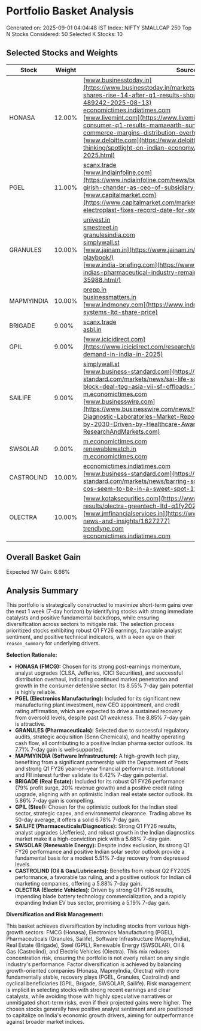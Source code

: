# Portfolio Basket Analysis
Generated on: 2025-09-01 04:04:48 IST
Index: NIFTY SMALLCAP 250
Top N Stocks Considered: 50
Selected K Stocks: 10

## Selected Stocks and Weights

| Stock | Weight | Sources |
|-------|--------|---------|
| HONASA | 12.00% | [www.businesstoday.in](https://www.businesstoday.in/markets/stocks/story/honasa-consumer-shares-rise-14-after-q1-results-should-you-buy-sell-or-hold-489242-2025-08-13)<br>[economictimes.indiatimes.com](https://economictimes.indiatimes.com/honasa-consumer-ltd/stocksupdate/companyid-2023293.cms)<br>[www.livemint.com](https://www.livemint.com/companies/honasa-consumer-q1-results-mamaearth-sunscreen-market-quick-commerce-margins-distribution-overhaul-11755007783070.html)<br>[www.deloitte.com](https://www.deloitte.com/in/en/our-thinking/spotlight-on-indian-economy/india-economic-outlook-august-2025.html) |
| PGEL | 11.00% | [scanx.trade](https://scanx.trade/stock-market-news/corporate-actions/pg-electroplast-s-subsidiary-to-invest-1000-crore-in-maharashtra-mega-project/18090045)<br>[www.indiainfoline.com](https://www.indiainfoline.com/news/business/pg-electroplast-appoints-girish-chander-as-ceo-of-subsidiary-pg-technoplast)<br>[www.capitalmarket.com](https://www.capitalmarket.com/markets/news/market-beat-news/pg-electroplast-fixes-record-date-for-stock-split-/1521830) |
| GRANULES | 10.00% | [univest.in](https://univest.in/blogs/granules-india-q1-results-fy26)<br>[smestreet.in](https://smestreet.in/banking/granules-india-q1fy26-revenue-at-12101-mn-up-3-yoy-9656582)<br>[granulesindia.com](https://granulesindia.com/)<br>[simplywall.st](https://simplywall.st/stocks/in/pharmaceuticals-biotech/nse-granules/granules-india-shares/news/granules-india-limited-earnings-missed-analyst-estimates-her)<br>[www.jainam.in](https://www.jainam.in/blog/indian-pharma-industry-playbook/)<br>[www.india-briefing.com](https://www.india-briefing.com/news/why-indias-pharmaceutical-industry-remains-poised-for-growth-in-2025-35988.html/) |
| MAPMYINDIA | 10.00% | [prepp.in](https://prepp.in/study-notes/dept.-of-posts-partners-with-mapmyindia-to-launch-digipin-68b2a07668ff1ce29b329bec)<br>[businessmatters.in](https://businessmatters.in/mapmyindia-q1-fy26-results-netprofit-rises-28/)<br>[www.indmoney.com](https://www.indmoney.com/stocks/c-e-info-systems-ltd-share-price) |
| BRIGADE | 9.00% | [scanx.trade](https://scanx.trade/stock-market-news/earnings/brigade-enterprises-reports-20-revenue-growth-and-95-pat-growth-in-q1-fy26/16644700)<br>[asbl.in](https://asbl.in/blog/real-estate-market-in-india-forecast-for-2025/) |
| GPIL | 9.00% | [www.icicidirect.com](https://www.icicidirect.com/research/equity/finace/rise-of-steel-demand-in-india-in-2025) |
| SAILIFE | 9.00% | [simplywall.st](https://simplywall.st/stocks/in/pharmaceuticals-biotech/nse-sailife/sai-life-sciences-shares/news/sai-life-sciences-limited-beat-analyst-estimates-see-what-th)<br>[www.business-standard.com](https://www.business-standard.com/markets/news/sai-life-sciences-share-price-nse-bse-block-deal-tpg-asia-vii-sf-offloads-125082600277_1.html)<br>[m.economictimes.com](https://m.economictimes.com/markets/stocks/news/sai-life-sciences-shares-in-focus-as-tpg-asia-likely-to-sell-rs-2500-crore-worth-shares-via-block-deal/articleshow/123516100.cms)<br>[www.businesswire.com](https://www.businesswire.com/news/home/20250527862915/en/India-Diagnostic-Laboratories-Market-Report-2025-Market-Set-to-Double-by-2030-Driven-by-Healthcare-Awareness-Tech-Advancements---ResearchAndMarkets.com) |
| SWSOLAR | 9.00% | [m.economictimes.com](https://m.economictimes.com/markets/stocks/earnings/sterling-and-wilson-q1-results-cons-pat-skyrockets-680-yoy-to-rs-39-crore-revenue-soars-93/articleshow/122646733.cms)<br>[renewablewatch.in](https://renewablewatch.in/2025/08/23/blueprint-for-growth-addressing-key-challenges-in-indias-solar-epc-market/)<br>[m.economictimes.com](https://m.economictimes.com/markets/stocks/news/nifty-rejig-ola-electric-ather-energy-swsolar-among-46-smallcap-stocks-to-be-impacted-check-details/exits-and-their-passive-outflows/slideshow/123503457.cms) |
| CASTROLIND | 10.00% | [economictimes.indiatimes.com](https://economictimes.indiatimes.com/castrol-india-ltd/stocksupdate/companyid-13577.cms)<br>[www.business-standard.com](https://www.business-standard.com/markets/news/barring-some-macro-risks-oil-marketing-cos-seem-to-be-in-a-sweet-spot-125082901184_1.html) |
| OLECTRA | 10.00% | [www.kotaksecurities.com](https://www.kotaksecurities.com/financial-results/olectra-greentech-ltd-q1fy2025-26-results/)<br>[www.jmfinancialservices.in](https://www.jmfinancialservices.in/market-news-and-insights/1627277)<br>[trendlyne.com](https://trendlyne.com/equity/share-holding/484/OLECTRA/latest/olectra-greentech-ltd/)<br>[economictimes.indiatimes.com](https://economictimes.indiatimes.com/olectra-greentech-ltd/stocks/companyid-1510.cms) |

## Overall Basket Gain

Expected 1W Gain: 6.66%

## Analysis Summary

This portfolio is strategically constructed to maximize short-term gains over the next 1 week (7-day horizon) by identifying stocks with strong immediate catalysts and positive fundamental backdrops, while ensuring diversification across sectors to mitigate risk. The selection process prioritized stocks exhibiting robust Q1 FY26 earnings, favorable analyst sentiment, and positive technical indicators, with a keen eye on their `reason_summary` for underlying drivers.

**Selection Rationale:**

*   **HONASA (FMCG):** Chosen for its strong post-earnings momentum, analyst upgrades (CLSA, Jefferies, ICICI Securities), and successful distribution overhaul, indicating continued market penetration and growth in the consumer defensive sector. Its 8.55% 7-day gain potential is highly reliable.
*   **PGEL (Electronics Manufacturing):** Included for its significant new manufacturing plant investment, new CEO appointment, and credit rating affirmation, which are expected to drive a sustained recovery from oversold levels, despite past Q1 weakness. The 8.85% 7-day gain is attractive.
*   **GRANULES (Pharmaceuticals):** Selected due to successful regulatory audits, strategic acquisition (Senn Chemicals), and healthy operating cash flow, all contributing to a positive Indian pharma sector outlook. Its 7.71% 7-day gain is well-supported.
*   **MAPMYINDIA (Software Infrastructure):** A high-growth tech play, benefiting from a significant partnership with the Department of Posts and strong Q1 FY26 year-on-year financial performance. Institutional and FII interest further validate its 6.42% 7-day gain potential.
*   **BRIGADE (Real Estate):** Included for its robust Q1 FY26 performance (79% profit surge, 20% revenue growth) and a positive credit rating upgrade, aligning with an optimistic Indian real estate sector outlook. Its 5.86% 7-day gain is compelling.
*   **GPIL (Steel):** Chosen for the optimistic outlook for the Indian steel sector, strategic capex, and environmental clearance. Trading above its 50-day average, it offers a solid 6.78% 7-day gain.
*   **SAILIFE (Pharmaceuticals/Diagnostics):** Strong Q1 FY26 results, analyst upgrades (Jefferies), and robust growth in the Indian diagnostics market make it a high-conviction pick with a 5.68% 7-day gain.
*   **SWSOLAR (Renewable Energy):** Despite index exclusion, its strong Q1 FY26 performance and positive Indian solar sector outlook provide a fundamental basis for a modest 5.51% 7-day recovery from depressed levels.
*   **CASTROLIND (Oil & Gas/Lubricants):** Benefits from robust Q2 FY2025 performance, a favorable tax ruling, and a positive outlook for Indian oil marketing companies, offering a 5.88% 7-day gain.
*   **OLECTRA (Electric Vehicles):** Driven by strong Q1 FY26 results, impending blade battery technology commercialization, and a rapidly expanding Indian EV bus sector, promising a 5.19% 7-day gain.

**Diversification and Risk Management:**

This basket achieves diversification by including stocks from various high-growth sectors: FMCG (Honasa), Electronics Manufacturing (PGEL), Pharmaceuticals (Granules, Sailife), Software Infrastructure (MapmyIndia), Real Estate (Brigade), Steel (GPIL), Renewable Energy (SWSOLAR), Oil & Gas (Castrolind), and Electric Vehicles (Olectra). This mix reduces concentration risk, ensuring the portfolio is not overly reliant on any single industry's performance. Factor diversification is achieved by balancing growth-oriented companies (Honasa, MapmyIndia, Olectra) with more fundamentally stable, recovery plays (PGEL, Granules, Castrolind) and cyclical beneficiaries (GPIL, Brigade, SWSOLAR, Sailife). Risk management is implicit in selecting stocks with strong recent earnings and clear catalysts, while avoiding those with highly speculative narratives or unmitigated short-term risks, even if their projected gains were higher. The chosen stocks generally have positive analyst sentiment and are positioned to capitalize on India's economic growth drivers, aiming for outperformance against broader market indices.
